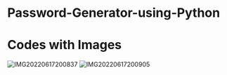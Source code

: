 # Password-Generator-using-Python
# Codes with Images
![IMG20220617200837](https://user-images.githubusercontent.com/105551917/174322496-06bcbfb9-225b-4d65-b8b6-4509c7b351f1.jpg)
![IMG20220617200905](https://user-images.githubusercontent.com/105551917/174322660-b4030bbf-9598-44ff-b816-14b00b6c6841.jpg)
